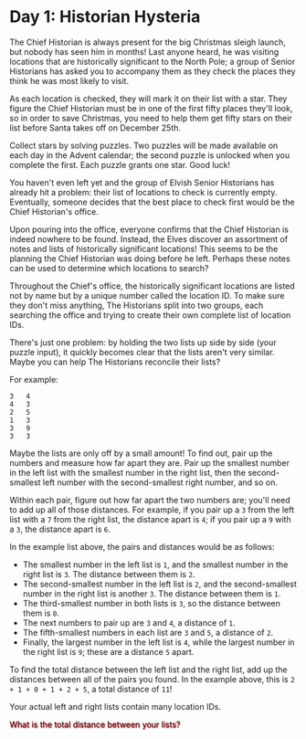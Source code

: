 # Day 1: Historian Hysteria 

The Chief Historian is always present for the big Christmas sleigh launch, but nobody has seen him in months! Last anyone heard, he was visiting locations that are historically significant to the North Pole; a group of Senior Historians has asked you to accompany them as they check the places they think he was most likely to visit.

As each location is checked, they will mark it on their list with a star. They figure the Chief Historian must be in one of the first fifty places they'll look, so in order to save Christmas, you need to help them get fifty stars on their list before Santa takes off on December 25th.

Collect stars by solving puzzles. Two puzzles will be made available on each day in the Advent calendar; the second puzzle is unlocked when you complete the first. Each puzzle grants one star. Good luck!

You haven't even left yet and the group of Elvish Senior Historians has already hit a problem: their list of locations to check is currently empty. Eventually, someone decides that the best place to check first would be the Chief Historian's office.

Upon pouring into the office, everyone confirms that the Chief Historian is indeed nowhere to be found. Instead, the Elves discover an assortment of notes and lists of historically significant locations! This seems to be the planning the Chief Historian was doing before he left. Perhaps these notes can be used to determine which locations to search?

Throughout the Chief's office, the historically significant locations are listed not by name but by a unique number called the location ID. To make sure they don't miss anything, The Historians split into two groups, each searching the office and trying to create their own complete list of location IDs.

There's just one problem: by holding the two lists up side by side (your puzzle input), it quickly becomes clear that the lists aren't very similar. Maybe you can help The Historians reconcile their lists?

For example:
```
3   4
4   3
2   5
1   3
3   9
3   3
```
Maybe the lists are only off by a small amount! To find out, pair up the numbers and measure how far apart they are. Pair up the smallest number in the left list with the smallest number in the right list, then the second-smallest left number with the second-smallest right number, and so on.

Within each pair, figure out how far apart the two numbers are; you'll need to add up all of those distances. For example, if you pair up a ```3``` from the left list with a ```7``` from the right list, the distance apart is ```4```; if you pair up a ```9``` with a ```3```, the distance apart is ```6```.

In the example list above, the pairs and distances would be as follows:

- The smallest number in the left list is ```1```, and the smallest number in the right list is ```3```. The distance between them is ```2```.
- The second-smallest number in the left list is ```2```, and the second-smallest number in the right list is another ```3```. The distance between them is ```1```.
- The third-smallest number in both lists is ```3```, so the distance between them is ```0```.
- The next numbers to pair up are ```3``` and ```4```, a distance of ```1```.
- The fifth-smallest numbers in each list are ```3``` and ```5```, a distance of ```2```.
- Finally, the largest number in the left list is ```4```, while the largest number in the right list is ```9```; these are a distance ```5``` apart.

To find the total distance between the left list and the right list, add up the distances between all of the pairs you found. In the example above, this is ```2 + 1 + 0 + 1 + 2 + 5```, a total distance of ```11```!

Your actual left and right lists contain many location IDs. 

<span style="text-shadow: 1px 1px 2px red;">What is the total distance between your lists?</span>